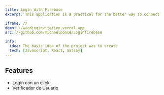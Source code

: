 ```yaml
---
title: Login With Firebase
excerpt: This application is a practical for the better way to connect my app to Firebase and consume their API. 

iframe: //
demo: //weedinginvitation.vercel.app
src: //github.com/michaelponce/Loginfirebase

info:
  idea: The basic idea of ​​the project was to create 
  tech: [Javascript, React, Gatsby]
---
```



## Features

- Login con un click
- Verificador de Usuario




